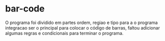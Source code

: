 # bar-code

O programa foi dividido em partes ordem, regiao e tipo para a o programa integracao ser o principal para colocar o código de barras, faltou adicionar algumas regras e condicionais para terminar o programa.
